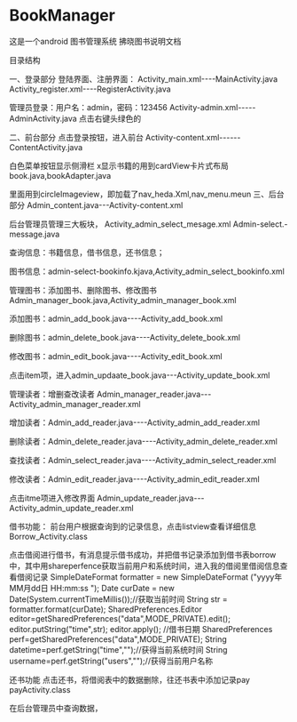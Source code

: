 # BookManager
这是一个android 图书管理系统
拂晓图书说明文档


目录结构

一、登录部分
登陆界面、注册界面：
Activity_main.xml----MainActivity.java
Activity_register.xml----RegisterActivity.java




管理员登录：用户名：admin，密码：123456
Activity-admin.xml-----AdminActivity.java
点击右键头绿色的

二、前台部分
点击登录按钮，进入前台
Activity-content.xml------ContentActivity.java
                                         
白色菜单按钮显示侧滑栏
x显示书籍的用到cardView卡片式布局book.java,bookAdapter.java

里面用到circleImageview，即加载了nav_heda.Xml,nav_menu.meun
三、后台部分
Admin_content.java---Activity-content.xml

后台管理员管理三大板块，
Activity_admin_select_mesage.xml
Admin-select.-message.java

查询信息：书籍信息，借书信息，还书信息；

图书信息：admin-select-bookinfo.kjava,Activity_admin_select_bookinfo.xml


管理图书：添加图书、删除图书、修改图书
Admin_manager_book.java,Activity_admin_manager_book.xml

添加图书：admin_add_book.java----Activity_add_book.xml

删除图书：admin_delete_book.java----Activity_delete_book.xml

修改图书：admin_edit_book.java----Activity_edit_book.xml

点击item项，进入admin_updaate_book.java---Activity_update_book.xml

管理读者：增删查改读者
Admin_manager_reader.java---Activity_admin_manager_reader.xml

增加读者：Admin_add_reader.java----Activity_admin_add_reader.xml

删除读者：Admin_delete_reader.java----Activity_admin_delete_reader.xml


查找读者：Admin_select_reader.java----Activity_admin_select_reader.xml

修改读者：Admin_edit_reader.java----Activity_admin_edit_reader.xml


点击itme项进入修改界面
Admin_update_reader.java---Activity_admin_update_reader.xml


借书功能：
前台用户根据查询到的记录信息，点击listview查看详细信息
Borrow_Activity.class

点击借阅进行借书，有消息提示借书成功，并把借书记录添加到借书表borrow中，其中用shareperfence获取当前用户和系统时间，进入我的借阅里借阅信息查看借阅记录
SimpleDateFormat formatter    =   new    SimpleDateFormat    ("yyyy年MM月dd日    HH:mm:ss     ");
Date curDate    =   new    Date(System.currentTimeMillis());//获取当前时间
String    str    =    formatter.format(curDate);
SharedPreferences.Editor editor=getSharedPreferences("data",MODE_PRIVATE).edit();
editor.putString("time",str);
editor.apply();
//借书日期
SharedPreferences perf=getSharedPreferences("data",MODE_PRIVATE);
String datetime=perf.getString("time","");//获得当前系统时间
String username=perf.getString("users","");//获得当前用户名称

还书功能
点击还书，将借阅表中的数据删除，往还书表中添加记录pay
payActivity.class

在后台管理员中查询数据，
